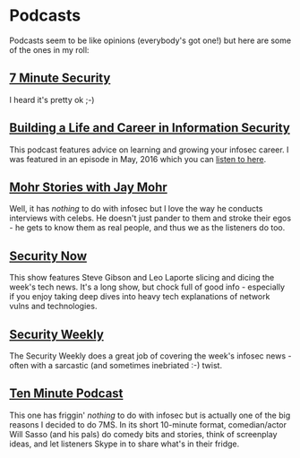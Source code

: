 # Podcasts
Podcasts seem to be like opinions (everybody's got one!) but here are some of the ones in my roll:

## [7 Minute Security](http://7ms.us)
I heard it's pretty ok ;-)

## [Building a Life and Career in Information Security](http://jayschulman.com) 
This podcast features advice on learning and growing your infosec career.  I was featured in an episode in May, 2016 which you can [listen to here](https://www.jayschulman.com/brian-johnson/).

## [Mohr Stories with Jay Mohr](http://www.jaymohr.com) 
Well, it has *nothing* to do with infosec but I love the way he conducts interviews with celebs.  He doesn't just pander to them and stroke their egos - he gets to know them as real people, and thus we as the listeners do too.

## [Security Now](https://twit.tv/sn)
This show features Steve Gibson and Leo Laporte slicing and dicing the week's tech news.  It's a long show, but chock full of good info - especially if you enjoy taking deep dives into heavy tech explanations of network vulns and technologies.

## [Security Weekly](https://securityweekly.com) 
The Security Weekly does a great job of covering the week's infosec news - often with a sarcastic (and sometimes inebriated :-) twist.

## [Ten Minute Podcast](http://tenminutepodcast.com)
This one has friggin' *nothing* to do with infosec but is actually one of the big reasons I decided to do 7MS.  In its short 10-minute format, comedian/actor Will Sasso (and his pals) do comedy bits and stories, think of screenplay ideas, and let listeners Skype in to share what's in their fridge.  